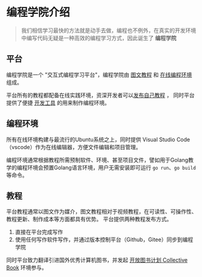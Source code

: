 # 编程学院介绍

> 我们相信学习最快的方法就是动手去做，编程也不例外，在真实的开发环境中编写代码无疑是一种高效的编程学习方式，因此诞生了 **编程学院**

## 平台

编程学院是一个 "交互式编程学习平台"，编程学院由 [图文教程](https://www.programschool.com/course) 和 [在线编程环境](https://www.programschool.com/images) 组成。

平台所有的教程都配备在线实践环境，资深开发者可以[发布自己教程](https://www.programschool.com/writing) ，
同时平台提供了便捷 [开发工具](https://github.com/programschool/pscli) 的用来制作编程环境。

## 编程环境

所有在线环境构建与最流行的Ubuntu系统之上，同时提供 Visual Studio Code（vscode）作为在线编辑器，方便文件编辑和项目管理。

编程环境通常根据教程所需预制软件、环境、甚至项目文件，譬如用于Golang教学的编程环境会预置Golang语言环境，用户无需安装即可运行 `go run`、`go build` 等命令。

## 教程

平台教程通常以图文作为媒介，图文教程相对于视频教程，在可读性、可操作性、教程更新、制作成本等方面都具有优势。
平台提供两种教程发布方式。

1. 直接在平台完成写作
2. 使用任何写作软件写作，并通过版本控制平台（Github，Gitee）同步到编程学院

同时平台致力翻译引进国外优秀计算机图书，并发起 [开放图书计划 Collective Book](https://github.com/collectivebook) 环境参与。

